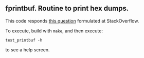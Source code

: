 ## fprintbuf.  Routine to print hex dumps.

This code responds [this question](https://stackoverflow.com/a/57333102/3899431) formulated at StackOverflow.

To execute, build with `make`, and then execute:

```
test_printbuf -h
```

to see a help screen.
